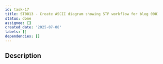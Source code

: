 ```yaml
---
id: task-17
title: ST0013 - Create ASCII diagram showing STP workflow for blog 0001
status: done
assignee: []
created_date: '2025-07-08'
labels: []
dependencies: []
---
```


## Description
